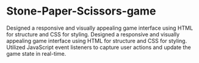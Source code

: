 # Stone-Paper-Scissors-game
Designed a responsive and visually appealing game interface using HTML for structure and CSS for styling. Designed a responsive and visually appealing game interface using HTML for structure and CSS for styling. Utilized JavaScript event listeners to capture user actions and update the game state in real-time.
